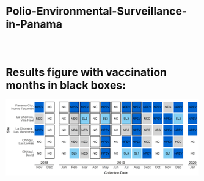 # Polio-Environmental-Surveillance-in-Panama

<br><br>
# Results figure with vaccination months in black boxes: <br>
![ENVS panama](https://raw.githubusercontent.com/kimkimroll/Polio-Environmental-Surveillance-in-Panama/main/k_script_envs_filtration_twophase_panama5.png) 
